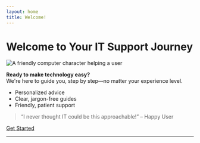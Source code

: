 ```yaml
---
layout: home
title: Welcome!
---
```


# Welcome to Your IT Support Journey

![A friendly computer character helping a user](https://images.unsplash.com/photo-1519389950473-47ba0277781c?auto=format&fit=crop&w=1200&q=80)

**Ready to make technology easy?**  
We're here to guide you, step by step—no matter your experience level.

- Personalized advice
- Clear, jargon-free guides
- Friendly, patient support

> “I never thought IT could be this approachable!” – Happy User

[Get Started](it-journey/)

---
